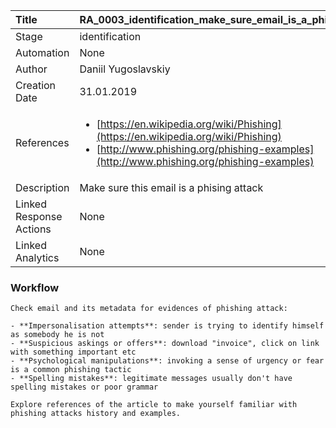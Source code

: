 | Title          | RA_0003_identification_make_sure_email_is_a_phising                                                                                                      |
|:---------------|:-----------------------------------------------------------------------------------------------------------------|
| Stage    | identification                                                            |
| Automation | None |
| Author    | Daniil Yugoslavskiy                                                          |
| Creation Date    | 31.01.2019                                            |
| References     | <ul><li>[https://en.wikipedia.org/wiki/Phishing](https://en.wikipedia.org/wiki/Phishing)</li><li>[http://www.phishing.org/phishing-examples](http://www.phishing.org/phishing-examples)</li></ul>                                  |
| Description    | Make sure this email is a phising attack                                                               |
| Linked Response Actions | None |
| Linked Analytics | None |


### Workflow

```
Check email and its metadata for evidences of phishing attack:

- **Impersonalisation attempts**: sender is trying to identify himself as somebody he is not
- **Suspicious askings or offers**: download "invoice", click on link with something important etc
- **Psychological manipulations**: invoking a sense of urgency or fear is a common phishing tactic
- **Spelling mistakes**: legitimate messages usually don't have spelling mistakes or poor grammar

Explore references of the article to make yourself familiar with phishing attacks history and examples.

```